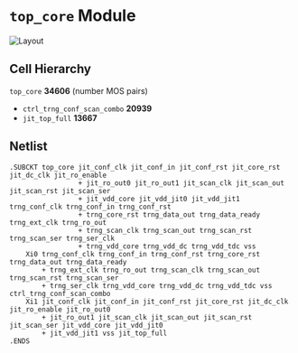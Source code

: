 # `top_core` Module
![Layout](top_core.png)

## Cell Hierarchy

`top_core` **34606** (number MOS pairs)
- `ctrl_trng_conf_scan_combo` **20939**
- `jit_top_full` **13667**

## Netlist

```
.SUBCKT top_core jit_conf_clk jit_conf_in jit_conf_rst jit_core_rst jit_dc_clk jit_ro_enable
                 + jit_ro_out0 jit_ro_out1 jit_scan_clk jit_scan_out jit_scan_rst jit_scan_ser
                 + jit_vdd_core jit_vdd_jit0 jit_vdd_jit1 trng_conf_clk trng_conf_in trng_conf_rst
                 + trng_core_rst trng_data_out trng_data_ready trng_ext_clk trng_ro_out
                 + trng_scan_clk trng_scan_out trng_scan_rst trng_scan_ser trng_ser_clk
                 + trng_vdd_core trng_vdd_dc trng_vdd_tdc vss
    Xi0 trng_conf_clk trng_conf_in trng_conf_rst trng_core_rst trng_data_out trng_data_ready
        + trng_ext_clk trng_ro_out trng_scan_clk trng_scan_out trng_scan_rst trng_scan_ser
        + trng_ser_clk trng_vdd_core trng_vdd_dc trng_vdd_tdc vss ctrl_trng_conf_scan_combo
    Xi1 jit_conf_clk jit_conf_in jit_conf_rst jit_core_rst jit_dc_clk jit_ro_enable jit_ro_out0
        + jit_ro_out1 jit_scan_clk jit_scan_out jit_scan_rst jit_scan_ser jit_vdd_core jit_vdd_jit0
        + jit_vdd_jit1 vss jit_top_full
.ENDS
```
